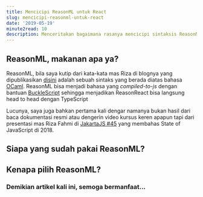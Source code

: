 ```yaml
---
title: Mencicipi ReasonML untuk React
slug: mencicipi-reasonml-untuk-react
date: '2019-05-19'
minute2read: 10
description: Menceritakan bagaimana rasanya mencicipi sintaksis ReasonML untuk membangun antarmuka sebuah website
---
```


## ReasonML, makanan apa ya?

ReasonML, bila saya kutip dari kata-kata mas Riza di blognya yang dipublikasikan [disini](https://rizafahmi.com/2018/12/10/perkenalan-reasonml/) adalah sebuah sintaks yang berada diatas bahasa [OCaml](https://ocaml.org/). ReasonML bisa menjadi bahasa yang *compiled-to-js* dengan bantuan [BuckleScript](https://bucklescript.github.io/) sehingga menjadikan ReasonReact bisa langsung head to head dengan TypeScript

Lucunya, saya juga bahkan pertama kali dengar namanya bukan hasil dari baca dokumentasi resmi atau dengerin video kursus keren apapun tapi dari presentasi mas Riza Fahmi di [JakartaJS #45](https://www.meetup.com/JakartaJS/events/256965042/) yang membahas State of JavaScript di 2018.

## Siapa yang sudah pakai ReasonML?

## Kenapa pilih ReasonML?

### Demikian artikel kali ini, semoga bermanfaat...